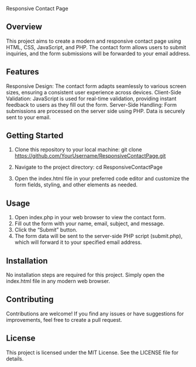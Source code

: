 Responsive Contact Page

Overview
--------
This project aims to create a modern and responsive contact page using HTML, CSS, JavaScript, and PHP. The contact form allows users to submit inquiries, and the form submissions will be forwarded to your email address.

Features
--------
Responsive Design: The contact form adapts seamlessly to various screen sizes, ensuring a consistent user experience across devices.
Client-Side Validation: JavaScript is used for real-time validation, providing instant feedback to users as they fill out the form.
Server-Side Handling: Form submissions are processed on the server side using PHP. Data is securely sent to your email.

Getting Started
---------------
1. Clone this repository to your local machine:
    git clone https://github.com/YourUsername/ResponsiveContactPage.git

2. Navigate to the project directory:
    cd ResponsiveContactPage

3. Open the index.html file in your preferred code editor and customize the form fields, styling, and other elements as needed.

Usage
-----
1. Open index.php in your web browser to view the contact form.
2. Fill out the form with your name, email, subject, and message.
3. Click the “Submit” button.
4. The form data will be sent to the server-side PHP script (submit.php), which will forward it to your specified email address.

Installation
------------
No installation steps are required for this project. Simply open the index.html file in any modern web browser.

Contributing
------------
Contributions are welcome! If you find any issues or have suggestions for improvements, feel free to create a pull request.

License
-------
This project is licensed under the MIT License. See the LICENSE file for details.
